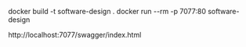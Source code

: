 docker build -t software-design .
docker run --rm -p 7077:80 software-design

http://localhost:7077/swagger/index.html

